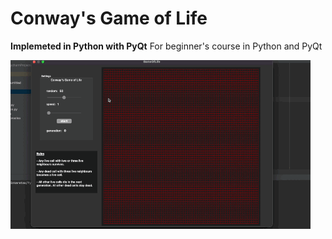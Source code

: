 # Conway's Game of Life
**Implemeted in Python with PyQt**
For beginner's course in Python and PyQt


![screen](./pics/GoL.gif)


